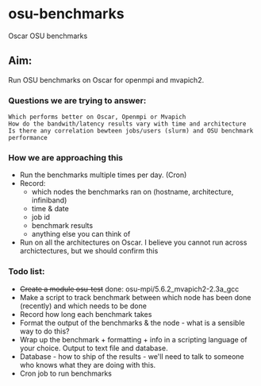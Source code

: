 # osu-benchmarks

Oscar OSU benchmarks

## Aim: 

Run OSU benchmarks on Oscar for openmpi and mvapich2.   

### Questions we are trying to answer:
    Which performs better on Oscar, Openmpi or Mvapich
    How do the bandwith/latency results vary with time and architecture
    Is there any correlation bewteen jobs/users (slurm) and OSU benchmark performance

### How we are approaching this
- Run the benchmarks multiple times per day. (Cron)
- Record:
    - which nodes the benchmarks ran on (hostname, architecture, infiniband)
    - time & date
    - job id
    - benchmark results
    - anything else you can think of
- Run on all the architectures on Oscar.  I believe you cannot run across archictectures, but we should confirm this

### Todo list:

- <del>Create a module osu-test</del> done: osu-mpi/5.6.2_mvapich2-2.3a_gcc
- Make a script to track benchmark between which node has been done (recently) and which needs to be done
- Record how long each benchmark takes
- Format the output of the benchmarks & the node  - what is a sensible way to do this?
- Wrap up the benchmark + formatting + info in a scripting language of your choice.  Output to text file and database.  
- Database - how to ship of the results - we'll need to talk to someone who knows what they are doing with this.
- Cron job to run benchmarks 
